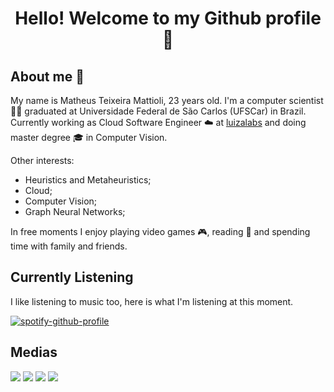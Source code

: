 <h1 align="center">Hello! Welcome to my Github profile 👋 </h1>

<!--
<p align="center">
  <img src="zatanna-hello-dark.gif" alt="Banner">
</p>
--> 

## About me 👻

<!--
**matheustmattioli/matheustmattioli** is a ✨ _special_ ✨ repository because its `README.md` (this file) appears on your GitHub profile.

Here are some ideas to get you started:

- 🔭 I’m currently working on ...
- 🌱 I’m currently learning ...
- 👯 I’m looking to collaborate on ...
- 🤔 I’m looking for help with ...
- 💬 Ask me about ...
- 📫 How to reach me: ...
- 😄 Pronouns: ...
- ⚡ Fun fact: ...
-->

My name is Matheus Teixeira Mattioli, 23 years old. I'm a computer scientist 🧑‍💻 graduated at Universidade Federal de São Carlos (UFSCar) in Brazil.  
Currently working as Cloud Software Engineer ☁️ at [luizalabs](https://medium.com/luizalabs) and doing master degree 🎓 in Computer Vision.

Other interests:
 - Heuristics and Metaheuristics;
 - Cloud;
 - Computer Vision;
 - Graph Neural Networks;

In free moments I enjoy playing video games 🎮, reading 📖 and spending time with family and friends.  


 

## Currently Listening

I like listening to music too, here is what I'm listening at this moment. 

[![spotify-github-profile](https://spotify-github-profile.vercel.app/api/view?uid=thegkdogifjhif&cover_image=true&theme=novatorem&show_offline=false&background_color=121212&interchange=false&bar_color=53b14f&bar_color_cover=true)](https://github.com/kittinan/spotify-github-profile)

<!---## Technologies

<img loading="lazy" src="https://cdn.jsdelivr.net/gh/devicons/devicon/icons/git/git-original.svg" width="40" height="40"/> <img loading="lazy" src="https://cdn.jsdelivr.net/gh/devicons/devicon/icons/kubernetes/kubernetes-plain-wordmark.svg" width="40" height="40"/> <img loading="lazy" src="https://cdn.jsdelivr.net/gh/devicons/devicon/icons/c/c-original.svg" width="40" height="40"/> <img loading="lazy" src="https://cdn.jsdelivr.net/gh/devicons/devicon/icons/bash/bash-original.svg" width="40" height="40"/> <img loading="lazy" src="https://cdn.jsdelivr.net/gh/devicons/devicon/icons/mysql/mysql-original.svg" width="40" height="40"/> <img loading="lazy" src="https://cdn.jsdelivr.net/gh/devicons/devicon/icons/ubuntu/ubuntu-plain.svg" width="40" height="40"/> <img loading="lazy" src="https://cdn.jsdelivr.net/gh/devicons/devicon/icons/jupyter/jupyter-original.svg" width="40" height="40"/> <img loading="lazy" src="https://cdn.jsdelivr.net/gh/devicons/devicon/icons/python/python-original.svg" width="40" height="40"/> <img loading="lazy" src="https://cdn.jsdelivr.net/gh/devicons/devicon/icons/numpy/numpy-original.svg" width="40" height="40"/> <img loading="lazy" src="https://cdn.jsdelivr.net/gh/devicons/devicon/icons/pandas/pandas-original-wordmark.svg" width="40" height="40"/> <img loading="lazy" src="https://cdn.jsdelivr.net/gh/devicons/devicon/icons/pytorch/pytorch-plain-wordmark.svg" width="40" height="40"/> <img loading="lazy" src="https://cdn.jsdelivr.net/gh/devicons/devicon/icons/lua/lua-original.svg" width="40" height="40"/> <img loading="lazy" src="https://cdn.jsdelivr.net/gh/devicons/devicon/icons/tailwindcss/tailwindcss-original-wordmark.svg" width="40" height="40"/> <img loading="lazy" src="https://cdn.jsdelivr.net/gh/devicons/devicon/icons/anaconda/anaconda-original-wordmark.svg" width="40" height="40"/> 
--->
## Medias

<div>
<a href="https://www.linkedin.com/in/matheus-mattioli-b2727718b" target="_blank"><img loading="lazy" src="https://img.shields.io/badge/-LinkedIn-%230077B5?style=for-the-badge&logo=linkedin&logoColor=white" target="_blank"></a>   
<a href="https://instagram.com/matheustmattioli" target="_blank"><img loading="lazy" src="https://img.shields.io/badge/-Instagram-%23E4405F?style=for-the-badge&logo=instagram&logoColor=white" target="_blank"></a>
<a href = "mailto:matheus.mattioli@estudante.ufscar.br"><img loading="lazy" src="https://img.shields.io/badge/Gmail-D14836?style=for-the-badge&logo=gmail&logoColor=white" target="_blank"></a>
<a href="https://www.twitch.tv/gkdogifjhif" target="_blank"><img loading="lazy" src="https://img.shields.io/badge/Twitch-9146FF?style=for-the-badge&logo=twitch&logoColor=white" target="_blank"></a>
</div>

